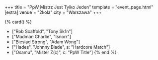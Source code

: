 +++
title = "PpW Mistrz Jest Tylko Jeden"
template = "event_page.html"
[extra]
venue = "2kola"
city = "Warszawa"
+++

{% card() %}
- ["Rob Scaffold", "Tony Sk1n"]
- ["Madman Charlie", "Isnorr"]
- ["Biesiad Strong", "Adam Wong"]
- ["Hades", "Johnny Blade", s: "Hardcore Match"]
- ["Osamu", "Mister Z(c)", c: "PpW Title"]
{% end %}
